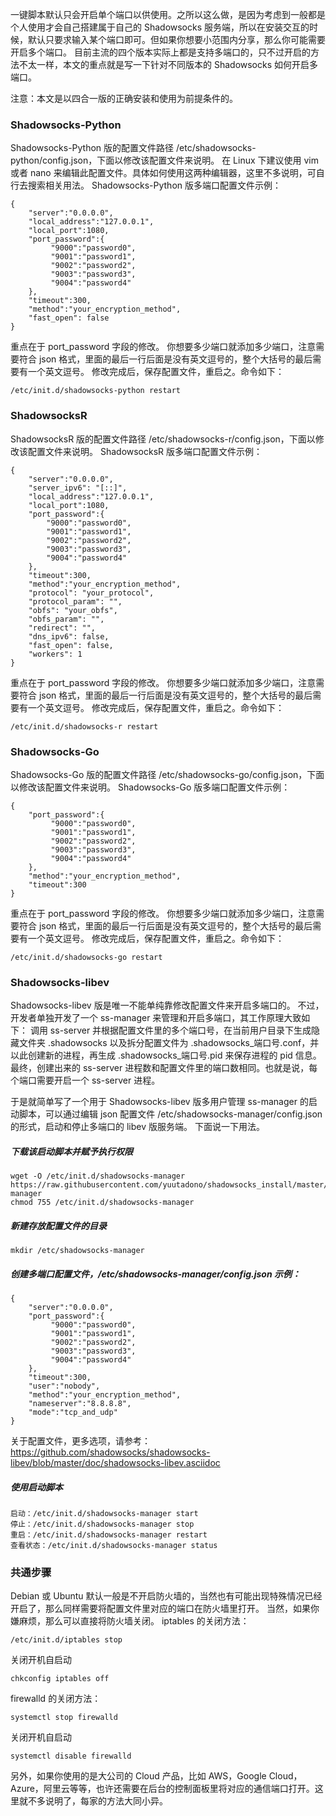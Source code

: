 一键脚本默认只会开启单个端口以供使用。之所以这么做，是因为考虑到一般都是个人使用才会自己搭建属于自己的 Shadowsocks 服务端，所以在安装交互的时候，默认只要求输入某个端口即可。但如果你想要小范围内分享，那么你可能需要开启多个端口。
目前主流的四个版本实际上都是支持多端口的，只不过开启的方法不太一样，本文的重点就是写一下针对不同版本的 Shadowsocks 如何开启多端口。

注意：本文是以四合一版的正确安装和使用为前提条件的。

### Shadowsocks-Python

Shadowsocks-Python 版的配置文件路径 /etc/shadowsocks-python/config.json，下面以修改该配置文件来说明。
在 Linux 下建议使用 vim 或者 nano 来编辑此配置文件。具体如何使用这两种编辑器，这里不多说明，可自行去搜索相关用法。
Shadowsocks-Python 版多端口配置文件示例：
```
{
    "server":"0.0.0.0",
    "local_address":"127.0.0.1",
    "local_port":1080,
    "port_password":{
         "9000":"password0",
         "9001":"password1",
         "9002":"password2",
         "9003":"password3",
         "9004":"password4"
    },
    "timeout":300,
    "method":"your_encryption_method",
    "fast_open": false
}
```

重点在于 port_password 字段的修改。
你想要多少端口就添加多少端口，注意需要符合 json 格式，里面的最后一行后面是没有英文逗号的，整个大括号的最后需要有一个英文逗号。
修改完成后，保存配置文件，重启之。命令如下：
```
/etc/init.d/shadowsocks-python restart
```

### ShadowsocksR

ShadowsocksR 版的配置文件路径 /etc/shadowsocks-r/config.json，下面以修改该配置文件来说明。
ShadowsocksR 版多端口配置文件示例：
```
{
    "server":"0.0.0.0",
    "server_ipv6": "[::]",
    "local_address":"127.0.0.1",
    "local_port":1080,
    "port_password":{
        "9000":"password0",
        "9001":"password1",
        "9002":"password2",
        "9003":"password3",
        "9004":"password4"
    },
    "timeout":300,
    "method":"your_encryption_method",
    "protocol": "your_protocol",
    "protocol_param": "",
    "obfs": "your_obfs",
    "obfs_param": "",
    "redirect": "",
    "dns_ipv6": false,
    "fast_open": false,
    "workers": 1
}
```

重点在于 port_password 字段的修改。
你想要多少端口就添加多少端口，注意需要符合 json 格式，里面的最后一行后面是没有英文逗号的，整个大括号的最后需要有一个英文逗号。
修改完成后，保存配置文件，重启之。命令如下：
```
/etc/init.d/shadowsocks-r restart
```

### Shadowsocks-Go

Shadowsocks-Go 版的配置文件路径 /etc/shadowsocks-go/config.json，下面以修改该配置文件来说明。
Shadowsocks-Go 版多端口配置文件示例：
```
{
    "port_password":{
         "9000":"password0",
         "9001":"password1",
         "9002":"password2",
         "9003":"password3",
         "9004":"password4"
    },
    "method":"your_encryption_method",
    "timeout":300
}
```

重点在于 port_password 字段的修改。
你想要多少端口就添加多少端口，注意需要符合 json 格式，里面的最后一行后面是没有英文逗号的，整个大括号的最后需要有一个英文逗号。
修改完成后，保存配置文件，重启之。命令如下：
```
/etc/init.d/shadowsocks-go restart
```

### Shadowsocks-libev

Shadowsocks-libev 版是唯一不能单纯靠修改配置文件来开启多端口的。
不过，开发者单独开发了一个 ss-manager 来管理和开启多端口，其工作原理大致如下：
调用 ss-server 并根据配置文件里的多个端口号，在当前用户目录下生成隐藏文件夹 .shadowsocks 以及拆分配置文件为 .shadowsocks_端口号.conf，并以此创建新的进程，再生成 .shadowsocks_端口号.pid 来保存进程的 pid 信息。
最终，创建出来的 ss-server 进程数和配置文件里的端口数相同。也就是说，每个端口需要开启一个 ss-server 进程。

于是就简单写了一个用于 Shadowsocks-libev 版多用户管理 ss-manager 的启动脚本，可以通过编辑 json 配置文件 /etc/shadowsocks-manager/config.json 的形式，启动和停止多端口的 libev 版服务端。
下面说一下用法。

##### 下载该启动脚本并赋予执行权限

```
wget -O /etc/init.d/shadowsocks-manager https://raw.githubusercontent.com/yuutadono/shadowsocks_install/master/shadowsocks-manager
chmod 755 /etc/init.d/shadowsocks-manager
```

##### 新建存放配置文件的目录

```
mkdir /etc/shadowsocks-manager
```

##### 创建多端口配置文件，/etc/shadowsocks-manager/config.json 示例：

```
{
    "server":"0.0.0.0",
    "port_password":{
         "9000":"password0",
         "9001":"password1",
         "9002":"password2",
         "9003":"password3",
         "9004":"password4"
    },
    "timeout":300,
    "user":"nobody",
    "method":"your_encryption_method",
    "nameserver":"8.8.8.8",
    "mode":"tcp_and_udp"
}
```

关于配置文件，更多选项，请参考：
https://github.com/shadowsocks/shadowsocks-libev/blob/master/doc/shadowsocks-libev.asciidoc

##### 使用启动脚本

```
启动：/etc/init.d/shadowsocks-manager start
停止：/etc/init.d/shadowsocks-manager stop
重启：/etc/init.d/shadowsocks-manager restart
查看状态：/etc/init.d/shadowsocks-manager status
```

### 共通步骤

Debian 或 Ubuntu 默认一般是不开启防火墙的，当然也有可能出现特殊情况已经开启了，那么同样需要将配置文件里对应的端口在防火墙里打开。
当然，如果你嫌麻烦，那么可以直接将防火墙关闭。
iptables 的关闭方法：
```
/etc/init.d/iptables stop
```

关闭开机自启动
```
chkconfig iptables off
```

firewalld 的关闭方法：
```
systemctl stop firewalld
```

关闭开机自启动
```
systemctl disable firewalld
```

另外，如果你使用的是大公司的 Cloud 产品，比如 AWS，Google Cloud，Azure，阿里云等等，也许还需要在后台的控制面板里将对应的通信端口打开。这里就不多说明了，每家的方法大同小异。